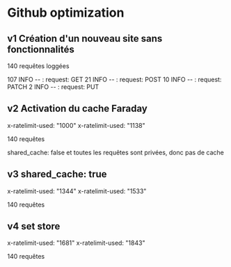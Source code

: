 # Github optimization

## v1 Création d'un nouveau site sans fonctionnalités

140 requêtes loggées

107     INFO -- : request: GET
21      INFO -- : request: POST
10      INFO -- : request: PATCH
2       INFO -- : request: PUT

## v2 Activation du cache Faraday

x-ratelimit-used: "1000"
x-ratelimit-used: "1138"

140 requêtes

shared_cache: false et toutes les requêtes sont privées, donc pas de cache

## v3 shared_cache: true

x-ratelimit-used: "1344"
x-ratelimit-used: "1533"

140 requêtes

## v4 set store

x-ratelimit-used: "1681"
x-ratelimit-used: "1843"

140 requêtes